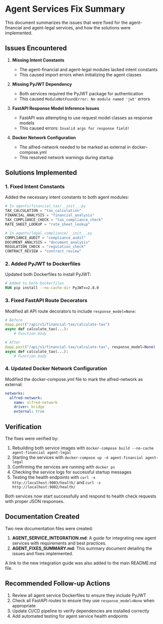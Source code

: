 # Agent Services Fix Summary

This document summarizes the issues that were fixed for the agent-financial and agent-legal services, and how the solutions were implemented.

## Issues Encountered

1. **Missing Intent Constants**
   - The agent-financial and agent-legal modules lacked intent constants
   - This caused import errors when initializing the agent classes

2. **Missing PyJWT Dependency**
   - Both services required the PyJWT package for authentication
   - This caused `ModuleNotFoundError: No module named 'jwt'` errors

3. **FastAPI Response Model Inference Issues**
   - FastAPI was attempting to use request model classes as response models
   - This caused errors: `Invalid args for response field!`

4. **Docker Network Configuration**
   - The alfred-network needed to be marked as external in docker-compose.yml
   - This resolved network warnings during startup

## Solutions Implemented

### 1. Fixed Intent Constants

Added the necessary intent constants to both agent modules:

```python
# In agents/financial_tax/__init__.py
TAX_CALCULATION = "tax_calculation"
FINANCIAL_ANALYSIS = "financial_analysis"
TAX_COMPLIANCE_CHECK = "tax_compliance_check"
RATE_SHEET_LOOKUP = "rate_sheet_lookup"

# In agents/legal_compliance/__init__.py
COMPLIANCE_AUDIT = "compliance_audit"
DOCUMENT_ANALYSIS = "document_analysis"
REGULATION_CHECK = "regulation_check"
CONTRACT_REVIEW = "contract_review"
```

### 2. Added PyJWT to Dockerfiles

Updated both Dockerfiles to install PyJWT:

```dockerfile
# Added to both Dockerfiles
RUN pip install --no-cache-dir PyJWT==2.8.0
```

### 3. Fixed FastAPI Route Decorators

Modified all API route decorators to include `response_model=None`:

```python
# Before
@app.post("/api/v1/financial-tax/calculate-tax")
async def calculate_tax(...):
    # Function body

# After
@app.post("/api/v1/financial-tax/calculate-tax", response_model=None)
async def calculate_tax(...):
    # Function body
```

### 4. Updated Docker Network Configuration

Modified the docker-compose.yml file to mark the alfred-network as external:

```yaml
networks:
  alfred-network:
    name: alfred-network
    driver: bridge
    external: true
```

## Verification

The fixes were verified by:

1. Rebuilding both service images with `docker-compose build --no-cache agent-financial agent-legal`
2. Starting the services with `docker-compose up -d agent-financial agent-legal`
3. Confirming the services are running with `docker ps`
4. Checking the service logs for successful startup messages
5. Testing the health endpoints with `curl -s http://localhost:9003/health/` and `curl -s http://localhost:9002/health/`

Both services now start successfully and respond to health check requests with proper JSON responses.

## Documentation Created

Two new documentation files were created:

1. **AGENT_SERVICE_INTEGRATION.md**: A guide for integrating new agent services with requirements and best practices.
2. **AGENT_FIXES_SUMMARY.md**: This summary document detailing the issues and fixes implemented.

A link to the new integration guide was also added to the main README.md file.

## Recommended Follow-up Actions

1. Review all agent service Dockerfiles to ensure they include PyJWT
2. Check all FastAPI routes to ensure they use `response_model=None` when appropriate
3. Update CI/CD pipeline to verify dependencies are installed correctly
4. Add automated testing for agent service health endpoints